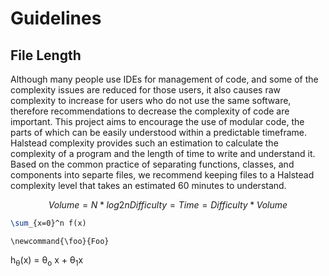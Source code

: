 # Guidelines

## File Length

Although many people use IDEs for management of code, and some of the complexity issues are reduced for those users, it also causes raw complexity to increase for users who do not use the same software, therefore recommendations to decrease the complexity of code are important. This project aims to encourage the use of modular code, the parts of which can be easily understood within a predictable timeframe. Halstead complexity provides such an estimation to calculate the complexity of a program and the length of time to write and understand it. Based on the common practice of separating functions, classes, and components into separte files, we recommend keeping files to a Halstead complexity level that takes an estimated 60 minutes to understand.


``` math
Volume = N * log2n
Difficulty =  
Time = Difficulty * Volume
```

``` tex
\sum_{x=0}^n f(x)
```

```math_def
\newcommand{\foo}{Foo}
```

h<sub>&theta;</sub>(x) = &theta;<sub>o</sub> x + &theta;<sub>1</sub>x
